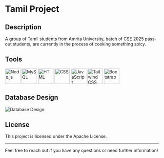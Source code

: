 # Tamil Project 

## Description
A group of Tamil students from Amrita University, batch of CSE 2025 pass-out students, are currently in the process of cooking something spicy. 

## Tools
<p>
    <img src="https://nodejs.org/static/images/logo.svg" alt="Node.js" width="50" height="50" />
    <img src="https://www.mysql.com/common/logos/logo-mysql-170x115.png" alt="MySQL" width="50" height="50" />
    <img src="https://upload.wikimedia.org/wikipedia/commons/9/99/HTML5_logo_and_wordmark.svg" alt="HTML" width="50" height="50" />
    <img src="https://upload.wikimedia.org/wikipedia/commons/d/d9/CSS3_logo.svg" alt="CSS" width="50" height="50" />
    <img src="https://upload.wikimedia.org/wikipedia/commons/9/9b/JavaScript-logo.png" alt="JavaScript" width="50" height="50" />
    <img src="https://tailwindcss.com/_next/static/media/tailwindcss-logo.4f3a0b88.svg" alt="Tailwind CSS" width="50" height="50" />
    <img src="https://getbootstrap.com/docs/5.0/assets/brand/bootstrap-logo.svg" alt="Bootstrap" width="50" height="50" />
</p>

## Database Design
![Database Design](https://i.imgur.com/KmL5zqy.png)

## License
This project is licensed under the Apache License.

---

Feel free to reach out if you have any questions or need further information!
